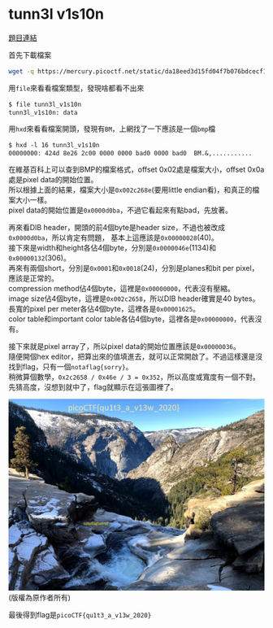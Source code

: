 # tunn3l v1s10n

[題目連結](https://play.picoctf.org/practice/challenge/112)

首先下載檔案

```bash
wget -q https://mercury.picoctf.net/static/da18eed3d15fd04f7b076bdcecf15b27/tunn3l_v1s10n
```

用`file`來看看檔案類型，發現啥都看不出來

```console
$ file tunn3l_v1s10n
tunn3l_v1s10n: data
```

用`hxd`來看看檔案開頭，發現有`BM`，上網找了一下應該是一個`bmp`檔

```console
$ hxd -l 16 tunn3l_v1s10n
00000000: 424d 8e26 2c00 0000 0000 bad0 0000 bad0  BM.&,...........
```

在維基百科上可以查到BMP的檔案格式，offset 0x02處是檔案大小，offset 0x0a處是pixel data的開始位置。  
所以根據上面的結果，檔案大小是`0x002c268e`(要用little endian看)，和真正的檔案大小一樣。  
pixel data的開始位置是`0x0000d0ba`，不過它看起來有點bad，先放著。  

再來看DIB header，開頭的前4個byte是header size，不過也被改成`0x0000d0ba`，所以肯定有問題，
基本上這應該是`0x00000028`(40)。  
接下來是width和height各佔4個byte，分別是`0x0000046e`(1134)和`0x00000132`(306)。  
再來有兩個short，分別是`0x0001`和`0x0018`(24)，分別是planes和bit per pixel，應該是正常的。  
compression method佔4個byte，這裡是`0x00000000`，代表沒有壓縮。  
image size佔4個byte，這裡是`0x002c2658`，所以DIB header確實是40 bytes。  
長寬的pixel per meter各佔4個byte，這裡各是`0x00001625`。  
color table和important color table各佔4個byte，這裡各是`0x00000000`，代表沒有。  

接下來就是pixel array了，所以pixel data的開始位置應該是`0x00000036`。  
隨便開個hex editor，把算出來的值填進去，就可以正常開啟了。不過這樣還是沒找到flag，只有一個`notaflag{sorry}`。  
稍微算個數學，`0x2c2658 / 0x46e / 3 = 0x352`，所以高度或寬度有一個不對。  
先猜高度，沒想到就中了，flag就顯示在這張圖裡了。  

![tunn3l_v1s10n](./tunn3l_v1s10n.webp)  
(版權為原作者所有)

最後得到flag是`picoCTF{qu1t3_a_v13w_2020}`
